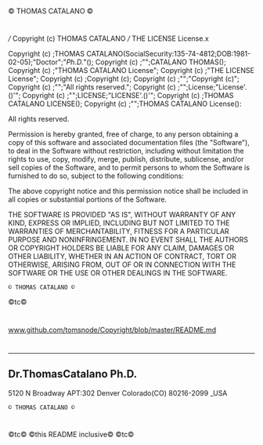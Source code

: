 
# 
© THOMAS CATALANO ©
#

*/* Copyright (c) THOMAS CATALANO */*
THE LICENSE License.x

Copyright (c) ;THOMAS CATALANO(SocialSecurity:135-74-4812;DOB:1981-02-05);"Doctor";"_Ph.D._"();
Copyright (c) ;"";CATALANO THOMAS();
Copyright (c) ;"THOMAS CATALANO License";
Copyright (c) ;"THE LICENSE License";
Copyright (c) ;Copyright (c);
Copyright (c) ;"";"Copyright (c)";
Copyright (c) ;"";"All rights reserved.";
Copyright (c) ;"";License;"License'.()'";
Copyright (c) ;"";LICENSE;"LICENSE'.()'";
Copyright (c) ;THOMAS CATALANO LICENSE();
Copyright (c) ;"";THOMAS CATALANO License():


All rights reserved.             

Permission is hereby granted, free of charge, to any person obtaining a copy
of this software and associated documentation files (the "Software"), to deal
in the Software without restriction, including without limitation the rights
to use, copy, modify, merge, publish, distribute, sublicense, and/or sell
copies of the Software, and to permit persons to whom the Software is
furnished to do so, subject to the following conditions:

The above copyright notice and this permission notice shall be included in all
copies or substantial portions of the Software.

THE SOFTWARE IS PROVIDED "AS IS", WITHOUT WARRANTY OF ANY KIND, EXPRESS OR
IMPLIED, INCLUDING BUT NOT LIMITED TO THE WARRANTIES OF MERCHANTABILITY,
FITNESS FOR A PARTICULAR PURPOSE AND NONINFRINGEMENT. IN NO EVENT SHALL THE
AUTHORS OR COPYRIGHT HOLDERS BE LIABLE FOR ANY CLAIM, DAMAGES OR OTHER
LIABILITY, WHETHER IN AN ACTION OF CONTRACT, TORT OR OTHERWISE, ARISING FROM,
OUT OF OR IN CONNECTION WITH THE SOFTWARE OR THE USE OR OTHER DEALINGS IN THE
SOFTWARE.

    © THOMAS CATALANO ©
©tc©

# 
www.github.com/tomsnode/Copyright/blob/master/README.md


#

----------------------
Dr.ThomasCatalano Ph.D.
------
5120 N Broadway APT:302
Denver Colorado(CO) 80216-2099 _USA

    © THOMAS CATALANO ©
#
©tc©
©this README inclusive©
©tc©
